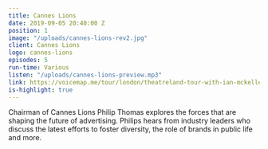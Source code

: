```yaml
---
title: Cannes Lions
date: 2019-09-05 20:40:00 Z
position: 1
image: "/uploads/cannes-lions-rev2.jpg"
client: Cannes Lions
logo: cannes-lions
episodes: 5
run-time: Various
listen: "/uploads/cannes-lions-preview.mp3"
link: https://voicemap.me/tour/london/theatreland-tour-with-ian-mckellen
is-highlight: true
---
```


Chairman of Cannes Lions Philip Thomas explores the forces that are shaping the future of advertising. Philips hears from industry leaders who discuss the latest efforts to foster diversity, the role of brands in public life and more.